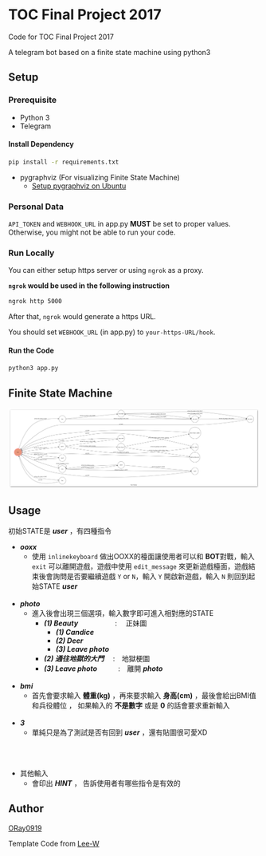 # TOC Final Project 2017

Code for TOC Final Project 2017

A telegram bot based on a finite state machine using python3


## Setup

### Prerequisite
* Python 3
* Telegram

#### Install Dependency
```sh
pip install -r requirements.txt
```

* pygraphviz (For visualizing Finite State Machine)
    * [Setup pygraphviz on Ubuntu](http://www.jianshu.com/p/a3da7ecc5303)

### Personal Data

`API_TOKEN` and `WEBHOOK_URL` in app.py **MUST** be set to proper values.
Otherwise, you might not be able to run your code.

### Run Locally
You can either setup https server or using `ngrok` as a proxy.

**`ngrok` would be used in the following instruction**

```sh
ngrok http 5000
```

After that, `ngrok` would generate a https URL.

You should set `WEBHOOK_URL` (in app.py) to `your-https-URL/hook`.

#### Run the Code

```sh
python3 app.py
```

## Finite State Machine
![fsm](./img/show-fsm.png)

## Usage
初始STATE是 ***user*** ，有四種指令

* ***ooxx***
	* 使用 `inlinekeyboard` 做出OOXX的檯面讓使用者可以和 **BOT**對戰，輸入 `exit` 可以離開遊戲，遊戲中使用 `edit_message` 來更新遊戲檯面，遊戲結束後會詢問是否要繼續遊戲 `Y` or `N`，輸入 `Y` 開啟新遊戲，輸入 `N` 則回到起始STATE ***user***
<br><br>
* ***photo***
	* 進入後會出現三個選項，輸入數字即可進入相對應的STATE
		* ***(1)  Beauty*** &emsp;&emsp;&emsp;&emsp;&emsp;: &emsp;正妹圖
			* ***(1)  Candice***
			* ***(2)  Deer***
			* ***(3)  Leave photo***
		* ***(2)  通往地獄的大門*** &emsp;:&emsp;地獄梗圖
		* ***(3)  Leave photo***&emsp;&emsp;&emsp;:&emsp;離開 ***photo***
<br><br>
* ***bmi***
	* 首先會要求輸入 **體重(kg)**  ，再來要求輸入 **身高(cm)** ，最後會給出BMI值和兵役體位 ， 如果輸入的 **不是數字** 或是 **0** 的話會要求重新輸入
<br><br>
* ***3***
	* 單純只是為了測試是否有回到 ***user*** ，還有貼圖很可愛XD
	
<br><br>
* 其他輸入 
	* 會印出 ***HINT*** ， 告訴使用者有哪些指令是有效的
	
## Author
[ORay0919](https://github.com/ORay0919)

Template Code from [Lee-W](https://github.com/Lee-W/TOC-Project-2017)
